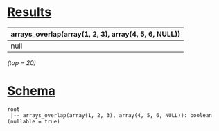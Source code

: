 # [Results](#tab/results)

|arrays_overlap(array(1, 2, 3), array(4, 5, 6, NULL))|
|----------------------------------------------------|
|null                                                |

_(top = 20)_

# [Schema](#tab/schema)

```shell
root
 |-- arrays_overlap(array(1, 2, 3), array(4, 5, 6, NULL)): boolean (nullable = true)

```

